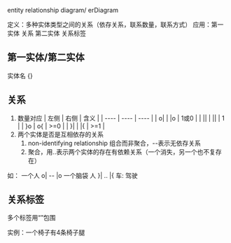 entity relationship diagram/ erDiagram


定义：多种实体类型之间的关系（依存关系，联系数量，联系方式）
应用：第一实体 关系 第二实体 关系标签

## 第一实体/第二实体
实体名 {}
## 关系
1. 数量对应
| 左侧 | 右侧 | 含义 |
| ---- | ---- | ---- |
| o\|    | \|o     |  1或0    |
| \|\|    | \|\|     |  1    |
| }o    | o{     |  >=0    |
| }\|    | \|{     |  >=1    |
2. 两个实体是否是互相依存的关系
	1. non-identifying relationship 组合而非聚合，--表示无依存关系
	2. 聚合，用..表示两个实体的存在有依赖关系（一个消失，另一个也不复存在）

如：
一个人 o| -- |o 一个脑袋
人 }| .. |{ 车: 驾驶

## 关系标签
多个标签用“”包围

实例：一个椅子有4条椅子腿